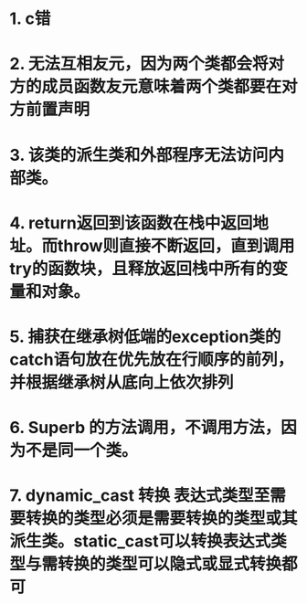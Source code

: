  # 1. c错
 # 2. 无法互相友元，因为两个类都会将对方的成员函数友元意味着两个类都要在对方前置声明
 # 3. 该类的派生类和外部程序无法访问内部类。
 # 4. return返回到该函数在栈中返回地址。而throw则直接不断返回，直到调用try的函数块，且释放返回栈中所有的变量和对象。
 # 5. 捕获在继承树低端的exception类的catch语句放在优先放在行顺序的前列，并根据继承树从底向上依次排列
 # 6. Superb 的方法调用，不调用方法，因为不是同一个类。
 # 7. dynamic_cast 转换 表达式类型至需要转换的类型必须是需要转换的类型或其派生类。static_cast可以转换表达式类型与需转换的类型可以隐式或显式转换都可